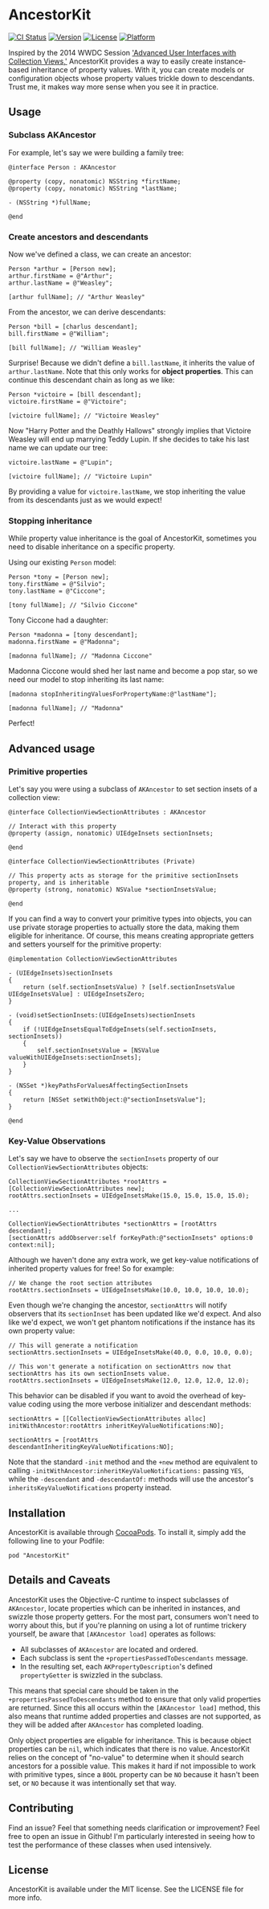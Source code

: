 # AncestorKit

[![CI Status](http://img.shields.io/travis/zradke/AncestorKit.svg?style=flat)](https://travis-ci.org/zradke/AncestorKit)
[![Version](https://img.shields.io/cocoapods/v/AncestorKit.svg?style=flat)](http://cocoadocs.org/docsets/AncestorKit)
[![License](https://img.shields.io/cocoapods/l/AncestorKit.svg?style=flat)](http://cocoadocs.org/docsets/AncestorKit)
[![Platform](https://img.shields.io/cocoapods/p/AncestorKit.svg?style=flat)](http://cocoadocs.org/docsets/AncestorKit)

Inspired by the 2014 WWDC Session ['Advanced User Interfaces with Collection Views,'](http://asciiwwdc.com/2014/sessions/232) AncestorKit provides a way to easily create instance-based inheritance of property values. With it, you can create models or configuration objects whose property values trickle down to descendants. Trust me, it makes way more sense when you see it in practice.

## Usage

### Subclass AKAncestor

For example, let's say we were building a family tree:

	@interface Person : AKAncestor
	
	@property (copy, nonatomic) NSString *firstName;
	@property (copy, nonatomic) NSString *lastName;
	
	- (NSString *)fullName;
	
	@end

### Create ancestors and descendants

Now we've defined a class, we can create an ancestor:

	Person *arthur = [Person new];
	arthur.firstName = @"Arthur";
	arthur.lastName = @"Weasley";
	
	[arthur fullName]; // "Arthur Weasley"

From the ancestor, we can derive descendants:

	Person *bill = [charlus descendant];
	bill.firstName = @"William";
	
	[bill fullName]; // "William Weasley"

Surprise! Because we didn't define a `bill.lastName`, it inherits the value of `arthur.lastName`. Note that this only works for **object properties**. This can continue this descendant chain as long as we like:

	Person *victoire = [bill descendant];
	victoire.firstName = @"Victoire";
	
	[victoire fullName]; // "Victoire Weasley"

Now "Harry Potter and the Deathly Hallows" strongly implies that Victoire Weasley will end up marrying Teddy Lupin. If she decides to take his last name we can update our tree:

	victoire.lastName = @"Lupin";
	
	[victoire fullName]; // "Victoire Lupin"
	
By providing a value for `victoire.lastName`, we stop inheriting the value from its descendants just as we would expect!

### Stopping inheritance

While property value inheritance is the goal of AncestorKit, sometimes you need to disable inheritance on a specific property.

Using our existing `Person` model:

	Person *tony = [Person new];
	tony.firstName = @"Silvio";
	tony.lastName = @"Ciccone";
	
	[tony fullName]; // "Silvio Ciccone"

Tony Ciccone had a daughter:

	Person *madonna = [tony descendant];
	madonna.firstName = @"Madonna";
	
	[madonna fullName]; // "Madonna Ciccone"

Madonna Ciccone would shed her last name and become a pop star, so we need our model to stop inheriting its last name:

	[madonna stopInheritingValuesForPropertyName:@"lastName"];
	
	[madonna fullName]; // "Madonna"

Perfect!

## Advanced usage

### Primitive properties

Let's say you were using a subclass of `AKAncestor` to set section insets of a collection view:

	@interface CollectionViewSectionAttributes : AKAncestor
	
	// Interact with this property
	@property (assign, nonatomic) UIEdgeInsets sectionInsets;
	
	@end
	
	@interface CollectionViewSectionAttributes (Private)
	
	// This property acts as storage for the primitive sectionInsets property, and is inheritable
	@property (strong, nonatomic) NSValue *sectionInsetsValue;
	
	@end

If you can find a way to convert your primitive types into objects, you can use private storage properties to actually store the data, making them eligible for inheritance. Of course, this means creating appropriate getters and setters yourself for the primitive property:

	@implementation CollectionViewSectionAttributes
	
	- (UIEdgeInsets)sectionInsets
	{
		return (self.sectionInsetsValue) ? [self.sectionInsetsValue UIEdgeInsetsValue] : UIEdgeInsetsZero;
	}
	
	- (void)setSectionInsets:(UIEdgeInsets)sectionInsets
	{
		if (!UIEdgeInsetsEqualToEdgeInsets(self.sectionInsets, sectionInsets))
		{
			self.sectionInsetsValue = [NSValue valueWithUIEdgeInsets:sectionInsets];
		}
	}
	
	- (NSSet *)keyPathsForValuesAffectingSectionInsets
	{
		return [NSSet setWithObject:@"sectionInsetsValue"];
	}
	
	@end

### Key-Value Observations

Let's say we have to observe the `sectionInsets` property of our `CollectionViewSectionAttributes` objects:

	CollectionViewSectionAttributes *rootAttrs = [CollectionViewSectionAttributes new];
	rootAttrs.sectionInsets = UIEdgeInsetsMake(15.0, 15.0, 15.0, 15.0);
	
	...
	
	CollectionViewSectionAttributes *sectionAttrs = [rootAttrs descendant];
	[sectionAttrs addObserver:self forKeyPath:@"sectionInsets" options:0 context:nil];
	
Although we haven't done any extra work, we get key-value notifications of inherited property values for free! So for example:

	// We change the root section attributes
	rootAttrs.sectionInsets = UIEdgeInsetsMake(10.0, 10.0, 10.0, 10.0);

Even though we're changing the ancestor, `sectionAttrs` will notify observers that its `sectionInset` has been updated like we'd expect. And also like we'd expect, we won't get phantom notifications if the instance has its own property value:

	// This will generate a notification
	sectionAttrs.sectionInsets = UIEdgeInsetsMake(40.0, 0.0, 10.0, 0.0);
	
	// This won't generate a notification on sectionAttrs now that sectionAttrs has its own sectionInsets value.
	rootAttrs.sectionInsets = UIEdgeInsetsMake(12.0, 12.0, 12.0, 12.0);

This behavior can be disabled if you want to avoid the overhead of key-value coding using the more verbose initializer and descendant methods:

	sectionAttrs = [[CollectionViewSectionAttributes alloc] initWithAncestor:rootAttrs inheritKeyValueNotifications:NO];
	
	sectionAttrs = [rootAttrs descendantInheritingKeyValueNotifications:NO];

Note that the standard `-init` method and the `+new` method are equivalent to calling `-initWithAncestor:inheritKeyValueNotifications:` passing `YES`, while the `-descendant` and `-descendantOf:` methods will use the ancestor's `inheritsKeyValueNotifications` property instead.

## Installation

AncestorKit is available through [CocoaPods](http://cocoapods.org). To install
it, simply add the following line to your Podfile:

    pod "AncestorKit"

## Details and Caveats

AncestorKit uses the Objective-C runtime to inspect subclasses of `AKAncestor`, locate properties which can be inherited in instances, and swizzle those property getters. For the most part, consumers won't need to worry about this, but if you're planning on using a lot of runtime trickery yourself, be aware that `[AKAncestor load]` operates as follows:

* All subclasses of `AKAncestor` are located and ordered.
* Each subclass is sent the `+propertiesPassedToDescendants` message.
* In the resulting set, each `AKPropertyDescription`'s defined `propertyGetter` is swizzled in the subclass.

This means that special care should be taken in the `+propertiesPassedToDescendants` method to ensure that only valid properties are returned. Since this all occurs within the `[AKAncestor load]` method, this also means that runtime added properties and classes are not supported, as they will be added after `AKAncestor` has completed loading.

Only object properties are eligable for inheritance. This is because object properties can be `nil`, which indicates that there is no value. AncestorKit relies on the concept of "no-value" to determine when it should search ancestors for a possible value. This makes it hard if not impossible to work with primitive types, since a `BOOL` property can be `NO` because it hasn't been set, or `NO` because it was intentionally set that way.

## Contributing

Find an issue? Feel that something needs clarification or improvement? Feel free to open an issue in Github! I'm particularly interested in seeing how to test the performance of these classes when used intensively.

## License

AncestorKit is available under the MIT license. See the LICENSE file for more info.

